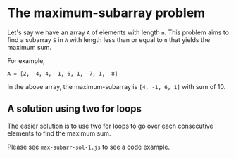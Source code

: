 # The maximum-subarray problem

Let's say we have an array `A` of elements with length `n`. This problem aims to find a subarray `S` in `A` with length less than or equal to `n` that yields the maximum sum.

For example,

`A = [2, -4, 4, -1, 6, 1, -7, 1, -8]`

In the above array, the maximum-subarray is `[4, -1, 6, 1]` with sum of 10.

## A solution using two for loops

The easier solution is to use two for loops to go over each consecutive elements to find the maximum sum.

Please see `max-subarr-sol-1.js` to see a code example.